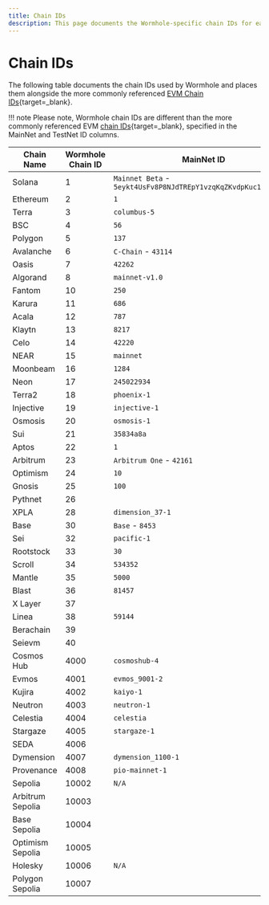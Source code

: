 ```yaml
---
title: Chain IDs
description: This page documents the Wormhole-specific chain IDs for each chain and contrasts them to the more commonly referenced EVM chain IDs originating in EIP-155.
---
```


# Chain IDs

The following table documents the chain IDs used by Wormhole and places them alongside the more commonly referenced [EVM Chain IDs](https://chainlist.org/){target=\_blank}. 

!!! note 
	Please note, Wormhole chain IDs are different than the more commonly referenced EVM [chain IDs](https://eips.ethereum.org/EIPS/eip-155){target=\_blank}, specified in the MainNet and TestNet ID columns.

| Chain Name       | Wormhole Chain ID | MainNet ID                                                      | TestNet ID                                                |
|------------------|-------------------|-----------------------------------------------------------------|-----------------------------------------------------------|
| Solana           | 1                 | `Mainnet Beta` - `5eykt4UsFv8P8NJdTREpY1vzqKqZKvdpKuc147dw2N9d` | `Devnet` - `EtWTRABZaYq6iMfeYKouRu166VU2xqa1wcaWoxPkrZBG` |
| Ethereum         | 2                 | `1`                                                             | `Goerli` - `5`                                            |
| Terra            | 3                 | `columbus-5`                                                    | `bombay-12`                                               |
| BSC              | 4                 | `56`                                                            | `97`                                                      |
| Polygon          | 5                 | `137`                                                           | `Mumbai` - `80001`                                        |
| Avalanche        | 6                 | `C-Chain` - `43114`                                             | `Fuji` - `43113`                                          |
| Oasis            | 7                 | `42262`                                                         | `42261`                                                   |
| Algorand         | 8                 | `mainnet-v1.0`                                                  | `testnet-v1.0`                                            |
| Fantom           | 10                | `250`                                                           | `4002`                                                    |
| Karura           | 11                | `686`                                                           | `596`                                                     |
| Acala            | 12                | `787`                                                           | `597`                                                     |
| Klaytn           | 13                | `8217`                                                          | `Baobab` - `1001`                                         |
| Celo             | 14                | `42220`                                                         | `Alfajores` - `44787`                                     |
| NEAR             | 15                | `mainnet`                                                       | `testnet`                                                 |
| Moonbeam         | 16                | `1284`                                                          | `Moonbase-Alphanet` - `1287`                              |
| Neon             | 17                | `245022934`                                                     | `245022940`                                               |
| Terra2           | 18                | `phoenix-1`                                                     | `pisco-1`                                                 |
| Injective        | 19                | `injective-1`                                                   | `injective-888`                                           |
| Osmosis          | 20                | `osmosis-1`                                                     | `osmo-test-5`                                             |
| Sui              | 21                | `35834a8a`                                                      | `4c78adac`                                                |
| Aptos            | 22                | `1`                                                             | `2`                                                       |
| Arbitrum         | 23                | `Arbitrum One` - `42161`                                        | `Goerli` - `421613`                                       |
| Optimism         | 24                | `10`                                                            | `Optimism Goerli` - `420`                                 |
| Gnosis           | 25                | `100`                                                           | `Chaido` - `10200`                                        |
| Pythnet          | 26                |                                                                 |                                                           |
| XPLA             | 28                | `dimension_37-1`                                                | `cube_47-5`                                               |
| Base             | 30                | `Base` - `8453`                                                 | `Base Goerli` - `84531`                                   |
| Sei              | 32                | `pacific-1`                                                     | `atlantic-2`                                              |
| Rootstock        | 33                | `30`                                                            | `31`                                                      |
| Scroll           | 34                | `534352`                                                        | `Sepolia` - `534351`                                      |
| Mantle           | 35                | `5000`                                                          | `Sepolia` - `5003`                                        |
| Blast            | 36                | `81457`                                                         | `168587773`                                               |
| X Layer          | 37                |                                                                 | `195`                                                     |
| Linea            | 38                | `59144`                                                         | `59141`                                                   |
| Berachain        | 39                |                                                                 | `80084`                                                   |
| Seievm           | 40                |                                                                 |                                                           |
| Cosmos Hub       | 4000              | `cosmoshub-4`                                                   | `theta-testnet-001`                                       |
| Evmos            | 4001              | `evmos_9001-2`                                                  | `evmos_9000-4`                                            |
| Kujira           | 4002              | `kaiyo-1`                                                       | `harpoon-4`                                               |
| Neutron          | 4003              | `neutron-1`                                                     | `pion-1`                                                  |
| Celestia         | 4004              | `celestia`                                                      | `mocha-4`                                                 |
| Stargaze         | 4005              | `stargaze-1`                                                    |                                                           |
| SEDA             | 4006              |                                                                 | `seda-1-testnet`                                          |
| Dymension        | 4007              | `dymension_1100-1`                                              |                                                           |
| Provenance       | 4008              | `pio-mainnet-1`                                                 |                                                           |
| Sepolia          | 10002             | `N/A`                                                           | `Sepolia` - `11155111`                                    |
| Arbitrum Sepolia | 10003             |                                                                 | `Sepolia` - `421614`                                      |
| Base Sepolia     | 10004             |                                                                 | `Base Sepolia` - `84532`                                  |
| Optimism Sepolia | 10005             |                                                                 | `Optimism Sepolia` - `11155420`                           |
| Holesky          | 10006             | `N/A`                                                           | `Holesky` - `17000`                                       |
| Polygon Sepolia  | 10007             |                                                                 | `Sepolia` - `80002`                                       |
